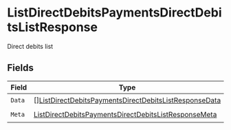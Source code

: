 # ListDirectDebitsPaymentsDirectDebitsListResponse

Direct debits list


## Fields

| Field                                                                                                                                     | Type                                                                                                                                      | Required                                                                                                                                  | Description                                                                                                                               |
| ----------------------------------------------------------------------------------------------------------------------------------------- | ----------------------------------------------------------------------------------------------------------------------------------------- | ----------------------------------------------------------------------------------------------------------------------------------------- | ----------------------------------------------------------------------------------------------------------------------------------------- |
| `Data`                                                                                                                                    | [][ListDirectDebitsPaymentsDirectDebitsListResponseData](../../models/operations/listdirectdebitspaymentsdirectdebitslistresponsedata.md) | :heavy_check_mark:                                                                                                                        | N/A                                                                                                                                       |
| `Meta`                                                                                                                                    | [ListDirectDebitsPaymentsDirectDebitsListResponseMeta](../../models/operations/listdirectdebitspaymentsdirectdebitslistresponsemeta.md)   | :heavy_check_mark:                                                                                                                        | N/A                                                                                                                                       |
